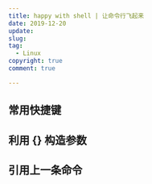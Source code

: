 ```yaml
---
title: happy with shell | 让命令行飞起来
date: 2019-12-20
update:
slug:
tag:
  - Linux
copyright: true
comment: true

---
```


## 常用快捷键

## 利用 {} 构造参数

## 引用上一条命令
